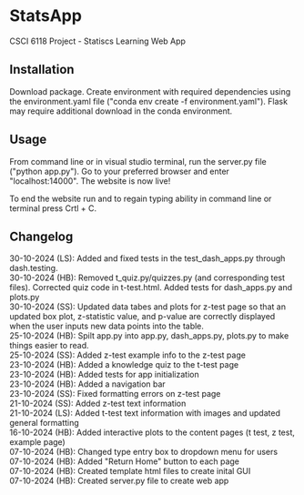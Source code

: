 # StatsApp
CSCI 6118 Project - Statiscs Learning Web App 

## Installation 
Download package. Create environment with required dependencies using the environment.yaml file ("conda env create -f environment.yaml"). Flask may require additional download in the conda environment.

## Usage
From command line or in visual studio terminal, run the server.py file ("python app.py"). Go to your preferred browser and enter "localhost:14000". The website is now live! 

To end the website run and to regain typing ability in command line or terminal press Crtl + C. 

## Changelog
30-10-2024 (LS): Added and fixed tests in the test_dash_apps.py through dash.testing. </br>
30-10-2024 (HB): Removed t_quiz.py/quizzes.py (and corresponding test files). Corrected quiz code in t-test.html. Added tests for dash_apps.py and plots.py</br>
30-10-2024 (SS): Updated data tabes and plots for z-test page so that an updated box plot, z-statistic value, and p-value are correctly displayed when the user inputs new data points into the table. </br>
25-10-2024 (HB): Spilt app.py into app.py, dash_apps.py, plots.py to make things easier to read. </br>
25-10-2024 (SS): Added z-test example info to the z-test page </br>
23-10-2024 (HB): Added a knowledge quiz to the t-test page<br/>
23-10-2024 (HB): Added tests for app initialization <br/>
23-10-2024 (HB): Added a navigation bar <br/>
23-10-2024 (SS): Fixed formatting errors on z-test page <br>
21-10-2024 (SS): Added z-test text information <br/>
21-10-2024 (LS): Added t-test text information with images and updated general formatting <br/>
16-10-2024 (HB): Added interactive plots to the content pages (t test, z test, example page) <br/>
07-10-2024 (HB): Changed type entry box to dropdown menu for users <br/>
07-10-2024 (HB): Added "Return Home" button to each page <br/>
07-10-2024 (HB): Created template html files to create inital GUI <br/>
07-10-2024 (HB): Created server.py file to create web app <br/>
